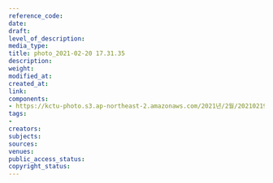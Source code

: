 ```yaml
---
reference_code: 
date: 
draft: 
level_of_description: 
media_type: 
title: photo_2021-02-20 17.31.35
description: 
weight: 
modified_at: 
created_at: 
link: 
components:
- https://kctu-photo.s3.ap-northeast-2.amazonaws.com/2021년/2월/20210219_백기완+선생+발인.영결식.하관/백승호/photo_2021-02-20+17.31.35.jpeg
tags:
- 
creators: 
subjects: 
sources: 
venues: 
public_access_status: 
copyright_status: 
---
```


